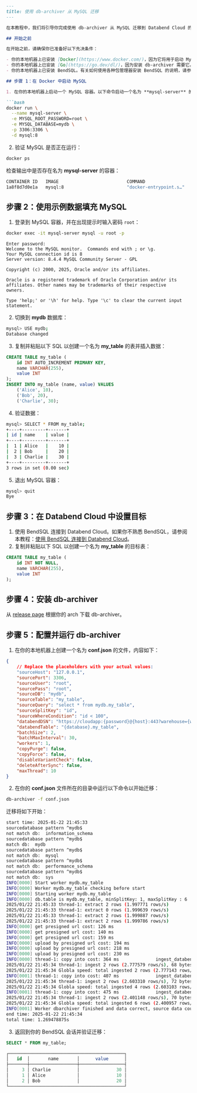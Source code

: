 ```md
---
title: 使用 db-archiver 从 MySQL 迁移
---

在本教程中，我们将引导你完成使用 db-archiver 从 MySQL 迁移到 Databend Cloud 的过程。

## 开始之前

在开始之前，请确保你已准备好以下先决条件：

- 你的本地机器上已安装 [Docker](https://www.docker.com/)，因为它将用于启动 MySQL。
- 你的本地机器上已安装 [Go](https://go.dev/dl/)，因为安装 db-archiver 需要它。
- 你的本地机器上已安装 BendSQL。有关如何使用各种包管理器安装 BendSQL 的说明，请参阅 [安装 BendSQL](/guides/sql-clients/bendsql/#installing-bendsql)。

## 步骤 1：在 Docker 中启动 MySQL

1. 在你的本地机器上启动一个 MySQL 容器。以下命令启动一个名为 **mysql-server** 的 MySQL 容器，创建一个名为 **mydb** 的数据库，并将 root 密码设置为 `root`：

```bash
docker run \
  --name mysql-server \
  -e MYSQL_ROOT_PASSWORD=root \
  -e MYSQL_DATABASE=mydb \
  -p 3306:3306 \
  -d mysql:8
```

2. 验证 MySQL 是否正在运行：

```bash
docker ps
```

检查输出中是否存在名为 **mysql-server** 的容器：

```bash 
CONTAINER ID   IMAGE                          COMMAND                  CREATED        STATUS             PORTS                                                                                            NAMES
1a8f8d7d0e1a   mysql:8                        "docker-entrypoint.s…"   10 hours ago   Up About an hour   0.0.0.0:3306->3306/tcp, 33060/tcp                                                                mysql-server
```

## 步骤 2：使用示例数据填充 MySQL

1. 登录到 MySQL 容器，并在出现提示时输入密码 `root`：

```bash
docker exec -it mysql-server mysql -u root -p
```

```
Enter password:
Welcome to the MySQL monitor.  Commands end with ; or \g.
Your MySQL connection id is 8
Server version: 8.4.4 MySQL Community Server - GPL

Copyright (c) 2000, 2025, Oracle and/or its affiliates.

Oracle is a registered trademark of Oracle Corporation and/or its
affiliates. Other names may be trademarks of their respective
owners.

Type 'help;' or '\h' for help. Type '\c' to clear the current input statement.
```

2. 切换到 **mydb** 数据库：

```bash
mysql> USE mydb;
Database changed
```

3. 复制并粘贴以下 SQL 以创建一个名为 **my_table** 的表并插入数据：

```sql
CREATE TABLE my_table (
    id INT AUTO_INCREMENT PRIMARY KEY,
    name VARCHAR(255),
    value INT
);
INSERT INTO my_table (name, value) VALUES
    ('Alice', 10),
    ('Bob', 20),
    ('Charlie', 30);
```

4. 验证数据：

```bash
mysql> SELECT * FROM my_table;
+----+---------+-------+
| id | name    | value |
+----+---------+-------+
|  1 | Alice   |    10 |
|  2 | Bob     |    20 |
|  3 | Charlie |    30 |
+----+---------+-------+
3 rows in set (0.00 sec)
```

5. 退出 MySQL 容器：

```bash
mysql> quit
Bye
```

## 步骤 3：在 Databend Cloud 中设置目标

1. 使用 BendSQL 连接到 Databend Cloud。如果你不熟悉 BendSQL，请参阅本教程：[使用 BendSQL 连接到 Databend Cloud](../connect/connect-to-databendcloud-bendsql.md)。
2. 复制并粘贴以下 SQL 以创建一个名为 **my_table** 的目标表：

```sql
CREATE TABLE my_table (
    id INT NOT NULL,
    name VARCHAR(255),
    value INT
);
```

## 步骤 4：安装 db-archiver

从 [release page](https://github.com/databendcloud/db-archiver/releases/) 根据你的 arch 下载 db-archiver。

## 步骤 5：配置并运行 db-archiver

1. 在你的本地机器上创建一个名为 **conf.json** 的文件，内容如下：

```json
{
    // Replace the placeholders with your actual values:
    "sourceHost": "127.0.0.1",
    "sourcePort": 3306,
    "sourceUser": "root",
    "sourcePass": "root",
    "sourceDB": "mydb",
    "sourceTable": "my_table",
    "sourceQuery": "select * from mydb.my_table",
    "sourceSplitKey": "id",
    "sourceWhereCondition": "id < 100",
    "databendDSN": "https://cloudapp:{password}@{host}:443?warehouse={warehouse_name}",
    "databendTable": "{database}.my_table",
    "batchSize": 2,
    "batchMaxInterval": 30,
    "workers": 1,
    "copyPurge": false,
    "copyForce": false,
    "disableVariantCheck": false,
    "deleteAfterSync": false,
    "maxThread": 10
}
```

2. 在你的 **conf.json** 文件所在的目录中运行以下命令以开始迁移：

```bash
db-archiver -f conf.json
```

迁移将如下开始：

```bash
start time: 2025-01-22 21:45:33
sourcedatabase pattern ^mydb$
not match db:  information_schema
sourcedatabase pattern ^mydb$
match db:  mydb
sourcedatabase pattern ^mydb$
not match db:  mysql
sourcedatabase pattern ^mydb$
not match db:  performance_schema
sourcedatabase pattern ^mydb$
not match db:  sys
INFO[0000] Start worker mydb.my_table
INFO[0000] Worker mydb.my_table checking before start
INFO[0000] Starting worker mydb.my_table
INFO[0000] db.table is mydb.my_table, minSplitKey: 1, maxSplitKey : 6
2025/01/22 21:45:33 thread-1: extract 2 rows (1.997771 rows/s)
2025/01/22 21:45:33 thread-1: extract 0 rows (1.999639 rows/s)
2025/01/22 21:45:33 thread-1: extract 2 rows (1.999887 rows/s)
2025/01/22 21:45:33 thread-1: extract 2 rows (1.999786 rows/s)
INFO[0000] get presigned url cost: 126 ms
INFO[0000] get presigned url cost: 140 ms
INFO[0000] get presigned url cost: 159 ms
INFO[0000] upload by presigned url cost: 194 ms
INFO[0000] upload by presigned url cost: 218 ms
INFO[0000] upload by presigned url cost: 230 ms
INFO[0000] thread-1: copy into cost: 364 ms              ingest_databend=IngestData
2025/01/22 21:45:34 thread-1: ingest 2 rows (2.777579 rows/s), 68 bytes (94.437695 bytes/s)
2025/01/22 21:45:34 Globla speed: total ingested 2 rows (2.777143 rows/s), 29 bytes (40.268568 bytes/s)
INFO[0001] thread-1: copy into cost: 407 ms              ingest_databend=IngestData
2025/01/22 21:45:34 thread-1: ingest 2 rows (2.603310 rows/s), 72 bytes (88.512532 bytes/s)
2025/01/22 21:45:34 Globla speed: total ingested 4 rows (2.603103 rows/s), 62 bytes (37.744993 bytes/s)
INFO[0001] thread-1: copy into cost: 475 ms              ingest_databend=IngestData
2025/01/22 21:45:34 thread-1: ingest 2 rows (2.401148 rows/s), 70 bytes (81.639015 bytes/s)
2025/01/22 21:45:34 Globla speed: total ingested 6 rows (2.400957 rows/s), 93 bytes (34.813873 bytes/s)
INFO[0001] Worker dbarchiver finished and data correct, source data count is 6, target data count is 6
end time: 2025-01-22 21:45:34
total time: 1.269478875s
```

3. 返回到你的 BendSQL 会话并验证迁移：

```sql
SELECT * FROM my_table;

┌────────────────────────────────────────────┐
│   id  │       name       │      value      │
├───────┼──────────────────┼─────────────────┤
│     3 │ Charlie          │              30 │
│     1 │ Alice            │              10 │
│     2 │ Bob              │              20 │
└────────────────────────────────────────────┘
```
